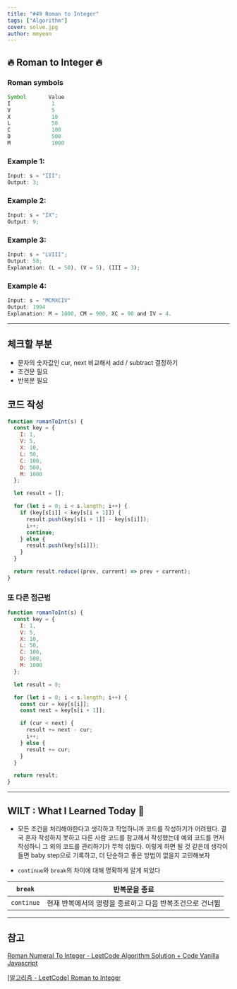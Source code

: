 ```yaml
---
title: "#49 Roman to Integer"
tags: ["Algorithm"]
cover: solve.jpg
author: mmyeon
---
```


## 🔥 Roman to Integer 🔥

### Roman symbols

```js
Symbol       Value
I             1
V             5
X             10
L             50
C             100
D             500
M             1000
```

### Example 1:

```js
Input: s = "III";
Output: 3;
```

### Example 2:

```js
Input: s = "IX";
Output: 9;
```

### Example 3:

```js
Input: s = "LVIII";
Output: 58;
Explanation: (L = 50), (V = 5), (III = 3);
```

### Example 4:

```js
Input: s = "MCMXCIV"
Output: 1994
Explanation: M = 1000, CM = 900, XC = 90 and IV = 4.
```

---

## 체크할 부분

- 문자의 숫자값인 cur, next 비교해서 add / subtract 결정하기
- 조건문 필요
- 반복문 필요

## 코드 작성

```js
function romanToInt(s) {
  const key = {
    I: 1,
    V: 5,
    X: 10,
    L: 50,
    C: 100,
    D: 500,
    M: 1000
  };

  let result = [];

  for (let i = 0; i < s.length; i++) {
    if (key[s[i]] < key[s[i + 1]]) {
      result.push(key[s[i + 1]] - key[s[i]]);
      i++;
      continue;
    } else {
      result.push(key[s[i]]);
    }
  }

  return result.reduce((prev, current) => prev + current);
}
```

### 또 다른 접근법

```js
function romanToInt(s) {
  const key = {
    I: 1,
    V: 5,
    X: 10,
    L: 50,
    C: 100,
    D: 500,
    M: 1000
  };

  let result = 0;

  for (let i = 0; i < s.length; i++) {
    const cur = key[s[i]];
    const next = key[s[i + 1]];

    if (cur < next) {
      result += next - cur;
      i++;
    } else {
      result += cur;
    }
  }

  return result;
}
```

---

## WILT : What I Learned Today 🤔

- 모든 조건을 처리해야한다고 생각하고 작업하니까 코드를 작성하기가 어려웠다. 결국 혼자 작성하지 못하고 다른 사람 코드를 참고헤서 작성했는데 예외 코드를 먼저 작성하니 그 외의 코드를 관리하기가 무척 쉬웠다. 이렇게 하면 될 것 같은데 생각이 들면 baby step으로 기록하고, 더 단순하고 좋은 방법이 없을지 고민해보자

- `continue`와 `break`의 차이에 대해 명확하게 알게 되었다

| `break`    | 반복문을 종료                                            |
| ---------- | -------------------------------------------------------- |
| `continue` | 현재 반복에서의 명령을 종료하고 다음 반복조건으로 건너뜀 | --- |

---

## 참고

[Roman Numeral To Integer - LeetCode Algorithm Solution + Code Vanilla Javascript](https://www.youtube.com/watch?v=EP1TLVfOOYo)

[[알고리즘 - LeetCode] Roman to Integer](https://velog.io/@yejinh/%EC%95%8C%EA%B3%A0%EB%A6%AC%EC%A6%98-LeetCode-Roman-to-Integer)

